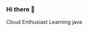 ### Hi there 👋 

<!--
**Samriddhi3901/Samriddhi3901** is a ✨ _special_ ✨ repository because its `README.md` (this file) appears on your GitHub profile.

Here are some ideas to get you started:

- 🔭 I’m currently studying in vitb
- 🌱 I’m currently learning Java
- 👯 I’m looking to collaborate on cloud domain
- 🤔 I’m looking for help with web development
- 💬 Ask me about java
- 📫 How to reach me:samriddhi.agrawal168@gmail.com
- 😄 Pronouns: ...
- ⚡ Fun fact: i'm a great cuber & traveller
-->
Cloud Enthusiast 
Learning java
